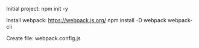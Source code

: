 Initial project:
npm init -y

Install webpack: https://webpack.js.org/
npm install -D webpack webpack-cli

Create file:
webpack.config.js